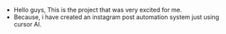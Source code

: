- Hello guys, This is the project that was very excited for me.
- Because, i have created an instagram post automation system just using cursor AI. 
